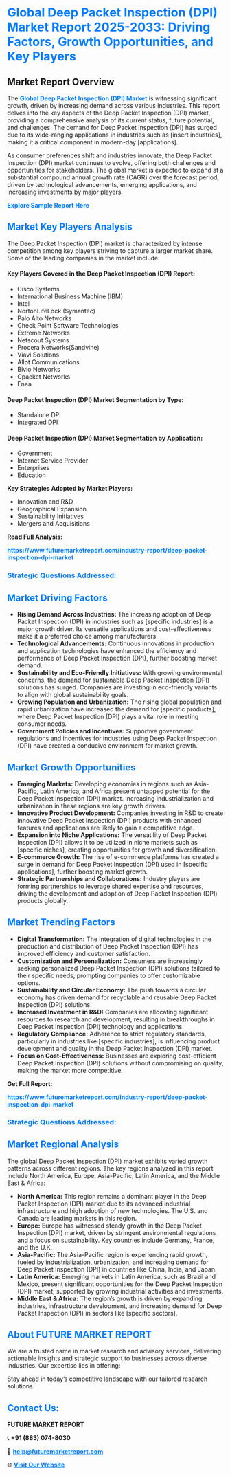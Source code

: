 <h1 style="color: #007BFF;">Global Deep Packet Inspection (DPI) Market Report 2025-2033: Driving Factors, Growth Opportunities, and Key Players</h1>

<section id="overview">
<h2>Market Report Overview</h2>
<p>The <a href="https://www.futuremarketreport.com/industry-report/deep-packet-inspection-dpi-market" style="color: #007BFF; text-decoration: none;"><strong>Global Deep Packet Inspection (DPI) Market</strong></a> is witnessing significant growth, driven by increasing demand across various industries. This report delves into the key aspects of the Deep Packet Inspection (DPI) market, providing a comprehensive analysis of its current status, future potential, and challenges. The demand for Deep Packet Inspection (DPI) has surged due to its wide-ranging applications in industries such as [insert industries], making it a critical component in modern-day [applications].</p>
<p>As consumer preferences shift and industries innovate, the Deep Packet Inspection (DPI) market continues to evolve, offering both challenges and opportunities for stakeholders. The global market is expected to expand at a substantial compound annual growth rate (CAGR) over the forecast period, driven by technological advancements, emerging applications, and increasing investments by major players.</p>
</section>

<section id="overview">
<p><a href="https://www.futuremarketreport.com/request-sample/reportId=28652" style="color: #007BFF; text-decoration: none;"><strong>Explore Sample Report Here</strong></a></p>
</section>

<section id="key-players">
<h2 style="color: #007BFF;">Market Key Players Analysis</h2>
<p>The Deep Packet Inspection (DPI) market is characterized by intense competition among key players striving to capture a larger market share. Some of the leading companies in the market include:</p>
<h4>Key Players Covered in the Deep Packet Inspection (DPI) Report:</h4>
<ul><li>Cisco Systems</li><li>International Business Machine (IBM)</li><li>Intel</li><li>NortonLifeLock (Symantec)</li><li>Palo Alto Networks</li><li>Check Point Software Technologies</li><li>Extreme Networks</li><li>Netscout Systems</li><li>Procera Networks(Sandvine)</li><li>Viavi Solutions</li><li>Allot Communications</li><li>Bivio Networks</li><li>Cpacket Networks</li><li>Enea</li></ul>
<h4>Deep Packet Inspection (DPI) Market Segmentation by Type:</h4>
<ul><li>Standalone DPI</li><li>Integrated DPI</li></ul>

<h4>Deep Packet Inspection (DPI) Market Segmentation by Application:</h4>
<ul><li>Government</li><li>Internet Service Provider</li><li>Enterprises</li><li>Education</li></ul>
<p><strong>Key Strategies Adopted by Market Players:</strong></p>
<ul>
<li>Innovation and R&D</li>
<li>Geographical Expansion</li>
<li>Sustainability Initiatives</li>
<li>Mergers and Acquisitions</li>
</ul>
</section>

<section>
<p><strong>Read Full Analysis: </strong></p><a href="https://www.futuremarketreport.com/industry-report/deep-packet-inspection-dpi-market" style="color: #007BFF; text-decoration: none;"><strong>https://www.futuremarketreport.com/industry-report/deep-packet-inspection-dpi-market</strong></a>
<h3 style="color: #007BFF;">Strategic Questions Addressed:</h3>
</section>

<section id="driving-factors">
<h2 style="color: #007BFF;">Market Driving Factors</h2>
<ul>
<li><strong>Rising Demand Across Industries:</strong> The increasing adoption of Deep Packet Inspection (DPI) in industries such as [specific industries] is a major growth driver. Its versatile applications and cost-effectiveness make it a preferred choice among manufacturers.</li>
<li><strong>Technological Advancements:</strong> Continuous innovations in production and application technologies have enhanced the efficiency and performance of Deep Packet Inspection (DPI), further boosting market demand.</li>
<li><strong>Sustainability and Eco-Friendly Initiatives:</strong> With growing environmental concerns, the demand for sustainable Deep Packet Inspection (DPI) solutions has surged. Companies are investing in eco-friendly variants to align with global sustainability goals.</li>
<li><strong>Growing Population and Urbanization:</strong> The rising global population and rapid urbanization have increased the demand for [specific products], where Deep Packet Inspection (DPI) plays a vital role in meeting consumer needs.</li>
<li><strong>Government Policies and Incentives:</strong> Supportive government regulations and incentives for industries using Deep Packet Inspection (DPI) have created a conducive environment for market growth.</li>
</ul>
</section>

<section id="growth-opportunities">
<h2 style="color: #007BFF;">Market Growth Opportunities</h2>
<ul>
<li><strong>Emerging Markets:</strong> Developing economies in regions such as Asia-Pacific, Latin America, and Africa present untapped potential for the Deep Packet Inspection (DPI) market. Increasing industrialization and urbanization in these regions are key growth drivers.</li>
<li><strong>Innovative Product Development:</strong> Companies investing in R&D to create innovative Deep Packet Inspection (DPI) products with enhanced features and applications are likely to gain a competitive edge.</li>
<li><strong>Expansion into Niche Applications:</strong> The versatility of Deep Packet Inspection (DPI) allows it to be utilized in niche markets such as [specific niches], creating opportunities for growth and diversification.</li>
<li><strong>E-commerce Growth:</strong> The rise of e-commerce platforms has created a surge in demand for Deep Packet Inspection (DPI) used in [specific applications], further boosting market growth.</li>
<li><strong>Strategic Partnerships and Collaborations:</strong> Industry players are forming partnerships to leverage shared expertise and resources, driving the development and adoption of Deep Packet Inspection (DPI) products globally.</li>
</ul>
</section>

<section id="trending-factors">
<h2 style="color: #007BFF;">Market Trending Factors</h2>
<ul>
<li><strong>Digital Transformation:</strong> The integration of digital technologies in the production and distribution of Deep Packet Inspection (DPI) has improved efficiency and customer satisfaction.</li>
<li><strong>Customization and Personalization:</strong> Consumers are increasingly seeking personalized Deep Packet Inspection (DPI) solutions tailored to their specific needs, prompting companies to offer customizable options.</li>
<li><strong>Sustainability and Circular Economy:</strong> The push towards a circular economy has driven demand for recyclable and reusable Deep Packet Inspection (DPI) solutions.</li>
<li><strong>Increased Investment in R&D:</strong> Companies are allocating significant resources to research and development, resulting in breakthroughs in Deep Packet Inspection (DPI) technology and applications.</li>
<li><strong>Regulatory Compliance:</strong> Adherence to strict regulatory standards, particularly in industries like [specific industries], is influencing product development and quality in the Deep Packet Inspection (DPI) market.</li>
<li><strong>Focus on Cost-Effectiveness:</strong> Businesses are exploring cost-efficient Deep Packet Inspection (DPI) solutions without compromising on quality, making the market more competitive.</li>
</ul>
</section>

<section>
<p><strong>Get Full Report: </strong></p><a href="https://www.futuremarketreport.com/industry-report/deep-packet-inspection-dpi-market" style="color: #007BFF; text-decoration: none;"><strong>https://www.futuremarketreport.com/industry-report/deep-packet-inspection-dpi-market</strong></a>
<h3 style="color: #007BFF;">Strategic Questions Addressed:</h3>
</section>


<section id="regional-analysis">
<h2 style="color: #007BFF;">Market Regional Analysis</h2>
<p>The global Deep Packet Inspection (DPI) market exhibits varied growth patterns across different regions. The key regions analyzed in this report include North America, Europe, Asia-Pacific, Latin America, and the Middle East & Africa:</p>
<ul>
<li><strong>North America:</strong> This region remains a dominant player in the Deep Packet Inspection (DPI) market due to its advanced industrial infrastructure and high adoption of new technologies. The U.S. and Canada are leading markets in this region.</li>
<li><strong>Europe:</strong> Europe has witnessed steady growth in the Deep Packet Inspection (DPI) market, driven by stringent environmental regulations and a focus on sustainability. Key countries include Germany, France, and the U.K.</li>
<li><strong>Asia-Pacific:</strong> The Asia-Pacific region is experiencing rapid growth, fueled by industrialization, urbanization, and increasing demand for Deep Packet Inspection (DPI) in countries like China, India, and Japan.</li>
<li><strong>Latin America:</strong> Emerging markets in Latin America, such as Brazil and Mexico, present significant opportunities for the Deep Packet Inspection (DPI) market, supported by growing industrial activities and investments.</li>
<li><strong>Middle East & Africa:</strong> The region’s growth is driven by expanding industries, infrastructure development, and increasing demand for Deep Packet Inspection (DPI) in sectors like [specific sectors].</li>
</ul>
</section>

<footer>
<h2 style="color: #007BFF;">About FUTURE MARKET REPORT</h2>
<p>We are a trusted name in market research and advisory services, delivering actionable insights and strategic support to businesses across diverse industries. Our expertise lies in offering:</p>

<p>Stay ahead in today’s competitive landscape with our tailored research solutions.</p>

<h2 style="color: #007BFF;">Contact Us:</h2>
<p><strong>FUTURE MARKET REPORT</strong></p>
<p>📞 <strong>+91 (883) 074-8030</strong></p>
<p>📧 <strong><a href="mailto:help@futuremarketreport.com" style="color: #007BFF;">help@futuremarketreport.com</a></strong></p>
<p>🌐 <strong><a href="https://www.futuremarketreport.com/" style="color: #007BFF;">Visit Our Website</a></strong></p>
</footer>